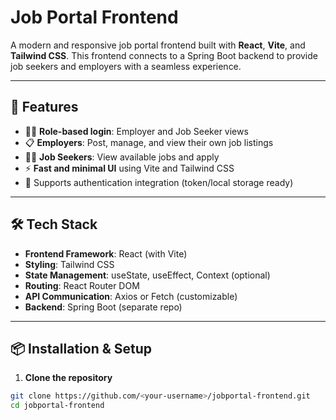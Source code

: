 # Job Portal Frontend

A modern and responsive job portal frontend built with **React**, **Vite**, and **Tailwind CSS**. This frontend connects to a Spring Boot backend to provide job seekers and employers with a seamless experience.

---

## 🚀 Features

- 🧑‍💼 **Role-based login**: Employer and Job Seeker views
- 📋 **Employers**: Post, manage, and view their own job listings
- 🧑‍🔍 **Job Seekers**: View available jobs and apply
- ⚡ **Fast and minimal UI** using Vite and Tailwind CSS
- 🔐 Supports authentication integration (token/local storage ready)

---

## 🛠️ Tech Stack

- **Frontend Framework**: React (with Vite)
- **Styling**: Tailwind CSS
- **State Management**: useState, useEffect, Context (optional)
- **Routing**: React Router DOM
- **API Communication**: Axios or Fetch (customizable)
- **Backend**: Spring Boot (separate repo)

---

## 📦 Installation & Setup

1. **Clone the repository**

```bash
git clone https://github.com/<your-username>/jobportal-frontend.git
cd jobportal-frontend
```
